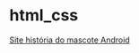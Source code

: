 # html_css
 
<a href="arthurduda.github.io/html_css/programas/desafios/d010/android.html" target="_blank">Site história do mascote Android</a>